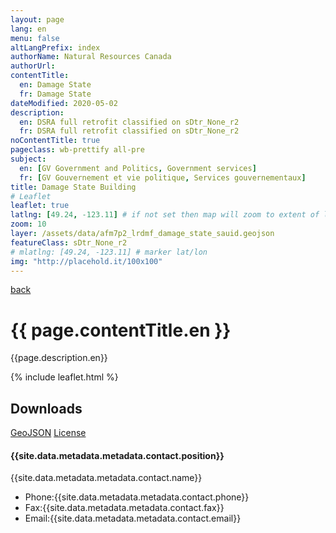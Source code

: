 ```yaml
---
layout: page
lang: en
menu: false
altLangPrefix: index
authorName: Natural Resources Canada
authorUrl:
contentTitle:
  en: Damage State
  fr: Damage State
dateModified: 2020-05-02
description:
  en: DSRA full retrofit classified on sDtr_None_r2
  fr: DSRA full retrofit classified on sDtr_None_r2
noContentTitle: true
pageclass: wb-prettify all-pre
subject:
  en: [GV Government and Politics, Government services]
  fr: [GV Gouvernement et vie politique, Services gouvernementaux]
title: Damage State Building
# Leaflet
leaflet: true
latlng: [49.24, -123.11] # if not set then map will zoom to extent of layer
zoom: 10
layer: /assets/data/afm7p2_lrdmf_damage_state_sauid.geojson
featureClass: sDtr_None_r2
# mlatlng: [49.24, -123.11] # marker lat/lon
img: "http://placehold.it/100x100"
---
```

[back](../)
# {{ page.contentTitle.en }}

{{page.description.en}}

{% include leaflet.html %}

## Downloads

[GeoJSON]({{site.baseurl}}{{page.layer}})
[License]({{site.data.metadata.metadata.license.url}})
<h4>{{site.data.metadata.metadata.contact.position}}</h4>
<p>{{site.data.metadata.metadata.contact.name}}</p>
<ul>
<li>Phone:{{site.data.metadata.metadata.contact.phone}}</li>
<li>Fax:{{site.data.metadata.metadata.contact.fax}}</li>
<li>Email:{{site.data.metadata.metadata.contact.email}}</li>
</ul>